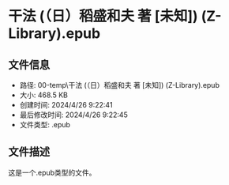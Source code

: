 ﻿# 干法 (（日）稻盛和夫 著 [未知]) (Z-Library).epub

## 文件信息
- 路径: 00-temp\干法 (（日）稻盛和夫 著 [未知]) (Z-Library).epub
- 大小: 468.5 KB
- 创建时间: 2024/4/26 9:22:41
- 最后修改时间: 2024/4/26 9:22:45
- 文件类型: .epub

## 文件描述
这是一个.epub类型的文件。

